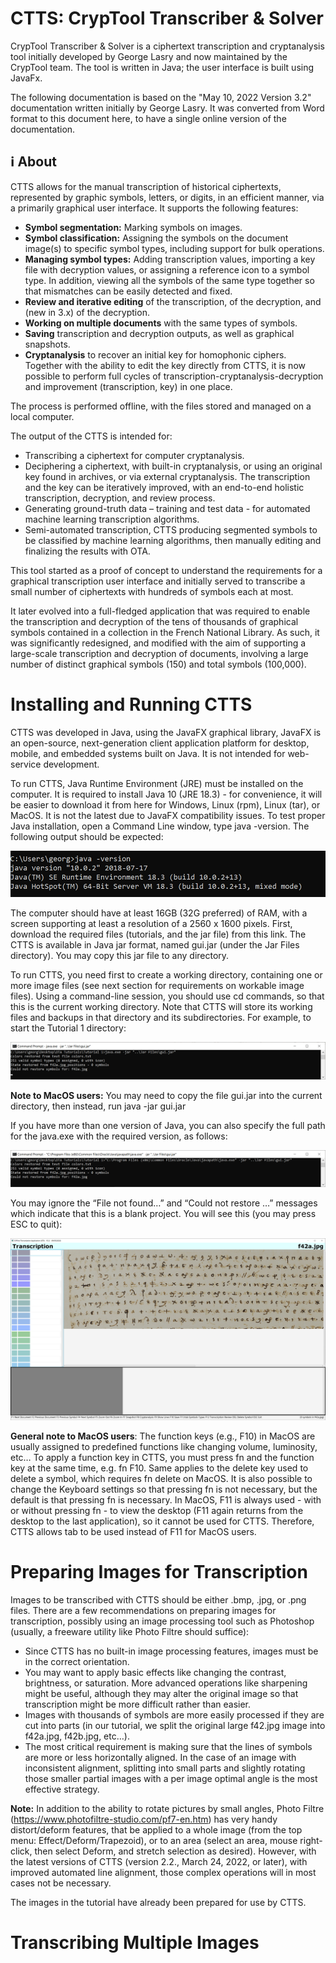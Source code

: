 # CTTS: CrypTool Transcriber &amp; Solver 

CrypTool Transcriber &amp; Solver is a ciphertext transcription and cryptanalysis tool initially developed by George Lasry and now maintained by the CrypTool team.
The tool is written in Java; the user interface is built using JavaFx.

The following documentation is based on the "May 10, 2022 Version 3.2" documentation written initially by George Lasry. It was converted from Word format to this document here, to have a single online version of the documentation.

## ℹ️ About

CTTS allows for the manual transcription of historical ciphertexts, represented by graphic symbols, letters, or digits, in an efficient manner, via a primarily graphical user interface. It supports the following features:

* **Symbol segmentation:** Marking symbols on images.
* **Symbol classification:** Assigning the symbols on the document image(s) to specific symbol types, including support for bulk operations.
* **Managing symbol types:** Adding transcription values, importing a key file with decryption values, or assigning a reference icon to a symbol type. In addition, viewing all the symbols of the same type together so that mismatches can be easily detected and fixed.
* **Review and iterative editing** of the transcription, of the decryption, and (new in 3.x) of the decryption.
* **Working on multiple documents** with the same types of symbols.
* **Saving** transcription and decryption outputs, as well as graphical snapshots.
* **Cryptanalysis** to recover an initial key for homophonic ciphers. Together with the ability to edit the key directly from CTTS, it is now possible to perform full cycles of transcription-cryptanalysis-decryption and improvement (transcription, key) in one place.

The process is performed offline, with the files stored and managed on a local computer.

The output of the CTTS is intended for:
* Transcribing a ciphertext for computer cryptanalysis.
* Deciphering a ciphertext, with built-in cryptanalysis, or using an original key found in archives, or via external cryptanalysis. The transcription and the key can be iteratively improved, with an end-to-end holistic transcription, decryption, and review process.
* Generating ground-truth data – training and test data - for automated machine learning transcription algorithms.
* Semi-automated transcription, CTTS producing segmented symbols to be classified by machine learning algorithms, then manually editing and finalizing the results with OTA.

This tool started as a proof of concept to understand the requirements for a graphical transcription user interface and initially served to transcribe a small number of ciphertexts with hundreds of symbols each at most. 

It later evolved into a full-fledged application that was required to enable the transcription and decryption of the tens of thousands of graphical symbols contained in a collection in the French National Library. As such, it was significantly redesigned, and modified with the aim of supporting a large-scale transcription and decryption of documents, involving a large number of distinct graphical symbols (150) and total symbols (100,000).

# Installing and Running CTTS

CTTS was developed in Java, using the JavaFX graphical library, JavaFX is an open-source, next-generation client application platform for desktop, mobile, and embedded systems built on Java. It is not intended for web-service development.

To run CTTS, Java Runtime Environment (JRE) must be installed on the computer. It is required to install Java 10 (JRE 18.3) - for convenience, it will be easier to download it from here for Windows, Linux (rpm), Linux (tar), or MacOS. It is not the latest due to JavaFX compatibility issues. To test proper Java installation, open a Command Line window, type java -version. 
The following output should be expected:

![java_version_output.png](https://github.com/CrypToolProject/CTTS/blob/main/documentation/images/java_version_output.png)

The computer should have at least 16GB (32G preferred) of RAM, with a screen supporting at least a resolution of a 2560 x 1600 pixels. First, download the required files (tutorials, and the jar file) from this link. The CTTS is available in Java jar format, named gui.jar (under the Jar Files directory). You may copy this jar file to any directory.

To run CTTS, you need first to create a working directory, containing one or more image files (see next section for requirements on workable image files). Using a command-line session, you should use cd commands, so that this is the current working directory. Note that CTTS will store its working files and backups in that directory and its subdirectories. For example, to start the Tutorial 1 directory:

![java_gui.png](https://github.com/CrypToolProject/CTTS/blob/main/documentation/images/java_gui.png)

**Note to MacOS users:** You may need to copy the file gui.jar into the current directory, then instead, run java -jar gui.jar 

If you have more than one version of Java, you can also specify the full path for the java.exe with the required version, as follows:

![java_full_path.png](https://github.com/CrypToolProject/CTTS/blob/main/documentation/images/java_full_path.png)

You may ignore the “File not found…” and “Could not restore …” messages which indicate that this is a blank project. You will see this (you may press ESC to quit):

![first_start.png](https://github.com/CrypToolProject/CTTS/blob/main/documentation/images/first_start.png)

**General note to MacOS users**: The function keys (e.g., F10) in MacOS are usually assigned to predefined functions like changing volume, luminosity, etc… To apply a function key in CTTS, you must press fn and the function key at the same time, e.g. fn F10. Same applies to the delete key used to delete a symbol, which requires fn delete on MacOS. It is also possible to change the Keyboard settings so that pressing fn is not necessary, but the default is that pressing fn is necessary. In MacOS, F11 is always used - with or without pressing fn - to view the desktop (F11 again returns from the desktop to the last application), so it cannot be used for CTTS. Therefore, CTTS allows tab to be used instead of F11 for MacOS users.

# Preparing Images for Transcription 

Images to be transcribed with CTTS should be either .bmp, .jpg, or .png files. There are a few recommendations on preparing images for transcription, possibly using an image processing tool such as Photoshop (usually, a freeware utility like Photo Filtre should suffice):

*	Since CTTS has no built-in image processing features, images must be in the correct orientation. 
*	You may want to apply basic effects like changing the contrast, brightness, or saturation. More advanced operations like sharpening might be useful, although they may alter the original image so that transcription might be more difficult rather than easier.
*	Images with thousands of symbols are more easily processed if they are cut into parts (in our tutorial, we split the original large f42.jpg image into f42a.jpg, f42b.jpg, etc…).
*	The most critical requirement is making sure that the lines of symbols are more or less horizontally aligned. In the case of an image with inconsistent alignment, splitting into small parts and slightly rotating those smaller partial images with a per image optimal angle is the most effective strategy. 

**Note:** In addition to the ability to rotate pictures by small angles, Photo Filtre (https://www.photofiltre-studio.com/pf7-en.htm) has very handy distort/deform features, that be applied to a whole image (from the top menu: Effect/Deform/Trapezoid), or to an area (select an area, mouse right-click, then select Deform, and stretch selection as desired). However, with the latest versions of CTTS (version 2.2., March 24, 2022, or later), with improved automated line alignment, those complex operations will in most cases not be necessary.

The images in the tutorial have already been prepared for use by CTTS.

# Transcribing Multiple Images 
